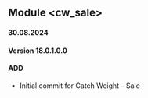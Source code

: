 ## Module <cw_sale>

#### 30.08.2024
#### Version 18.0.1.0.0
#### ADD
- Initial commit for Catch Weight - Sale
